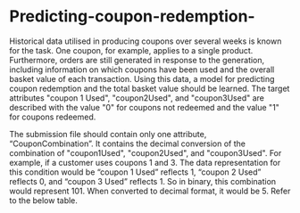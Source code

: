 # Predicting-coupon-redemption-

Historical data utilised in producing coupons over several weeks is known for the task. One coupon, for example, applies to a single product. Furthermore, orders are still generated in response to the generation, including information on which coupons have been used and the overall basket value of each transaction. Using this data, a model for predicting coupon redemption and the total basket value should be learned. The target attributes "coupon 1 Used", "coupon2Used", and "coupon3Used" are described with the value "0" for coupons not redeemed and the value "1" for coupons redeemed. 

The submission file should contain only one attribute, “CouponCombination”. It contains the decimal conversion of the combination of  "coupon1Used", "coupon2Used", and "coupon3Used". For example, if a customer uses coupons 1 and 3. The data representation for this condition would be “coupon 1 Used” reflects 1, “coupon 2 Used” reflects 0, and “coupon 3 Used” reflects 1. So in binary, this combination would represent 101. When converted to decimal format, it would be 5. Refer to the below table.
